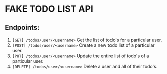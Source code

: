 # FAKE TODO LIST API

## Endpoints:

1. `[GET] /todos/user/<username>` Get the list of todo's for a particular user.
2. `[POST] /todos/user/<username>` Create a new todo list of a particular user.
3. `[PUT] /todos/user/<username>` Update the entire list of todo's of a particular user.
4. `[DELETE] /todos/user/<username>` Delete a user and all of their todo's.
